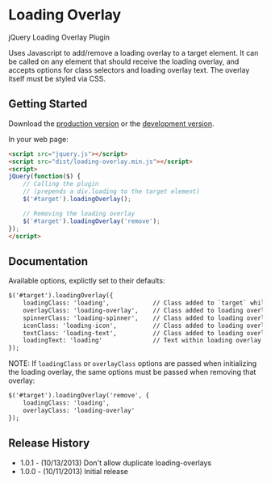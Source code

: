# Loading Overlay

jQuery Loading Overlay Plugin

Uses Javascript to add/remove a loading overlay to a target element. It can be called on any element that should receive the loading overlay, and accepts options for class selectors and loading overlay text. The overlay itself must be styled via CSS.

## Getting Started
Download the [production version][min] or the [development version][max].

[min]: https://raw.github.com/jgerigmeyer/jquery-loading-overlay/master/dist/loading-overlay.min.js
[max]: https://raw.github.com/jgerigmeyer/jquery-loading-overlay/master/dist/loading-overlay.js

In your web page:

```html
<script src="jquery.js"></script>
<script src="dist/loading-overlay.min.js"></script>
<script>
jQuery(function($) {
    // Calling the plugin
    // (prepends a div.loading to the target element)
    $('#target').loadingOverlay();

    // Removing the loading overlay
    $('#target').loadingOverlay('remove');
});
</script>
```

## Documentation

Available options, explictly set to their defaults:

```html
$('#target').loadingOverlay({
    loadingClass: 'loading',            // Class added to `target` while loading
    overlayClass: 'loading-overlay',    // Class added to loading overlay (to be styled in CSS)
    spinnerClass: 'loading-spinner',    // Class added to loading overlay spinner
    iconClass: 'loading-icon',          // Class added to loading overlay spinner
    textClass: 'loading-text',          // Class added to loading overlay spinner
    loadingText: 'loading'              // Text within loading overlay
});
```

NOTE: If ``loadingClass`` or ``overlayClass`` options are passed when initializing the loading overlay, the same options must be passed when removing that overlay:

```html
$('#target').loadingOverlay('remove', {
    loadingClass: 'loading',
    overlayClass: 'loading-overlay'
});
```

## Release History

* 1.0.1 - (10/13/2013) Don't allow duplicate loading-overlays
* 1.0.0 - (10/11/2013) Initial release
